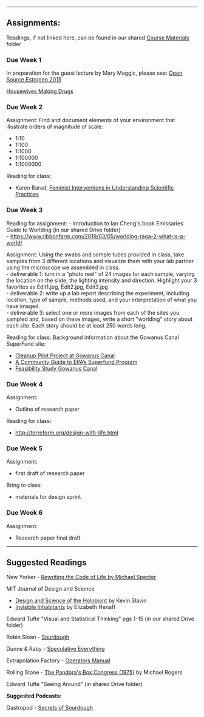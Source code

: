 ___
## Assignments:

Readings, if not linked here, can be found in our shared [Course Materials](https://drive.google.com/open?id=1JkXLfCmQZmaJEt2BnKQ9SHhmQrCpUTgi) folder 


### Due Week 1

In preparation for the guest lecture by Mary Maggic, please see: 
[Open Source Estrogen 2015](http://maggic.ooo/Open-Source-Estrogen-2015)

[Housewives Making Drugs](https://www.media.mit.edu/projects/housewives-making-drugs/overview/)

### Due Week 2

Assignment:
Find and document elements of your environment that illustrate orders of magnitude of scale:
- 1:10
- 1:100
- 1:1000
- 1:100000
- 1:1000000

Reading for class: 
- Karen Barad, [Feminist Interventions in Understanding Scientific Practices](https://drive.google.com/open?id=1JTzqc1XdRvcgQk2VNmA5L7DV0HM7qn_d)
 


### Due Week 3

Reading for assignment: 
    - Introduction to Ian Cheng's book Emissaries Guide to Worlding (in our shared Drive folder)  
    - https://www.ribbonfarm.com/2019/03/05/worlding-raga-2-what-is-a-world/


Assignment:
Using the swabs and sample tubes provided in class, take samples from 3 different locations and visualize them with your lab partner using the microscope we assembled in class.   
    - deliverable 1: turn in a "photo reel" of 24 images for each sample, varying the location on the slide, the lighting intensity and direction. Highlight your 3 favorites as Edit1.jpg, Edit2.jpg, Edit3.jpg  
    -  deliverable 2: write up a lab report describing the experiment, including location, type of sample, methods used, and your interpretation of what you have imaged.  
    -  deliverable 3: select one or more images from each of the sites you sampled and, based on these images, write a short "worlding" story about each site. Each story should be at least 250 words long. 
    


Reading for class:
Background information about the Gowanus Canal SuperFund site:  
- [Cleanup Pilot Project at Gowanus Canal](https://www.epa.gov/newsreleases/pilot-project-advances-epas-cleanup-gowanus-canal-superfund-site-brooklyn-ny)  
- [A Community Guide to EPA’s Superfund Program](https://semspub.epa.gov/work/HQ/175197.pdf)  
- [Feasibility Study Gowanus Canal](https://semspub.epa.gov/work/02/122525.pdf) 

### Due Week 4

Assignment: 
- Outline of research paper

Reading for class:
- http://terreform.org/design-with-life.html

### Due Week 5

Assignment: 
- first draft of research paper

Bring to class:
- materials for design sprint

### Due Week 6

Assignment: 
- Research paper final draft



___

## Suggested Readings


New Yorker - [Rewriting the Code of Life by Michael Specter](https://www.newyorker.com/magazine/2017/01/02/rewriting-the-code-of-life)

MIT Journal of Design and Science

* [Design and Science of the Holobiont](https://jods.mitpress.mit.edu/pub/design-science-holobiont) by Kevin Slavin
* [Invisible Inhabitants](https://jods.mitpress.mit.edu/pub/invisible-inhabitants) by Elizabeth Henaff 


Edward Tufte "Visual and Statistical Thinking" pgs 1-15 \(in our shared Drive folder\)

Robin Sloan - [Sourdough](https://www.robinsloan.com/books/sourdough/)

Dunne & Raby - [Speculative Everything](https://shibboleth.nyu.edu/idp/profile/SAML2/Redirect/SSO?SAMLRequest=fZJRb4IwEMe%2FCum7FHBD1ogJ04eZuEmE7WEvS4FDmtSW9Yqb336IGt2Lj03%2F97u7XztFvpMtSzrbqA18d4DW%2Bd1JhWy4iElnFNMcBTLFd4DMlixLXlcscD3WGm11qSVxEkQwVmg11wq7HZgMzF6U8L5ZxaSxtkVGqdRboVwpCsPNwVWHzoWqo1kjikJLsI2LqOkRHtB0neXEWfTTCMWP3CsFr%2FkLQlQt7WephYRz%2FQYqYaC0NMvWxFkuYvI1nhRhHVaPIS%2F88YMf1lBOAOowKv1JUMNTH8OUI4o9xMQ%2FnrCDpULLlY1J4PnRyPNHQZD7EfMiNg4%2FiZOeBTwLVQm1vW%2BrOIWQveR5Ojpt%2BAEGh%2B36AJlNj87Z0NjcvMJ9LL%2BoJ7P7oq%2FiRthO6U2vU%2BOWvfXw5SLVUpQHJ5FS%2F8wNcDv4oLNTyf%2B%2FMvsD&RelayState=ss%3Amem%3A1d67aeceba6c51cc5033f36ca9e24d1916e5d2aa8398baf7f2d0a19881995398)

Extrapolation Factory - [Operators Manual](https://getit.library.nyu.edu/resolve?&amp;ctx_ver=Z39.88-2004&amp;ctx_enc=info:ofi/enc:UTF-8&amp;ctx_tim=2018-01-22T13%3A10%3A19IST&amp;url_ver=Z39.88-2004&amp;url_ctx_fmt=infofi/fmt:kev:mtx:ctx&amp;rfr_id=info:sid/primo.exlibrisgroup.com:primo-nyu_aleph004432801&amp;rft_val_fmt=info:ofi/fmt:kev:mtx:book&amp;rft.genre=book&amp;rft.jtitle=&amp;rft.btitle=Extrapolation)

Rolling Stone - [The Pandora's Box Congress \(1975\)](https://drive.google.com/file/d/0B6poxaXYKwZrQ2FZd3k3ZDhyWlE/view?usp=sharing) by Michael Rogers

Edward Tufte "Seeing Around" \(in shared Drive folder\)


**Suggested Podcasts:**

Gastropod - [Secrets of Sourdough](https://gastropod.com/secrets-of-sourdough/)

